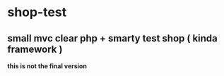 # shop-test
## small mvc clear php + smarty test shop ( kinda framework )
**this is not the final version**
